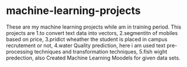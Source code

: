 # machine-learning-projects
These are my machine learning projects while am in training period.
This projects are 1.to convert text data into vectors, 2.segmentitn of mobiles based on price, 3.pridict wheather the student is placed in campus recrutement or not, 4.water Quality prediction, here i am used text pre-processing techniques and transformation techniques, 5.fish wight predection, also Created Machine Learning Moodels for given data sets.
